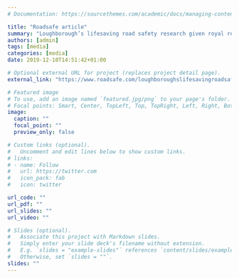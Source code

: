 ```yaml
---
# Documentation: https://sourcethemes.com/academic/docs/managing-content/

title: "Roadsafe article"
summary: "Loughborough’s lifesaving road safety research given royal recognition at The Savoy"
authors: [admin]
tags: [media]
categories: [media]
date: 2019-12-10T14:51:42+01:00

# Optional external URL for project (replaces project detail page).
external_link: "https://www.roadsafe.com/loughboroughslifesavingroadsafetyresearchgivenroyalrecognitionatthesavoy"

# Featured image
# To use, add an image named `featured.jpg/png` to your page's folder.
# Focal points: Smart, Center, TopLeft, Top, TopRight, Left, Right, BottomLeft, Bottom, BottomRight.
image:
  caption: ""
  focal_point: ""
  preview_only: false

# Custom links (optional).
#   Uncomment and edit lines below to show custom links.
# links:
# - name: Follow
#   url: https://twitter.com
#   icon_pack: fab
#   icon: twitter

url_code: ""
url_pdf: ""
url_slides: ""
url_video: ""

# Slides (optional).
#   Associate this project with Markdown slides.
#   Simply enter your slide deck's filename without extension.
#   E.g. `slides = "example-slides"` references `content/slides/example-slides.md`.
#   Otherwise, set `slides = ""`.
slides: ""
---
```

